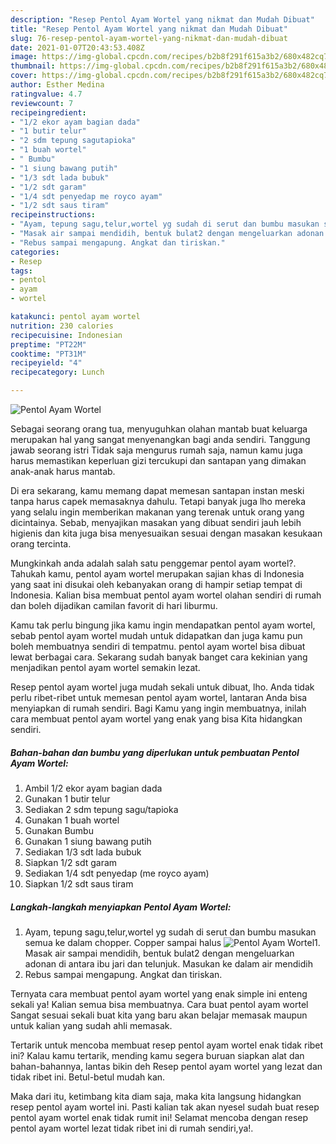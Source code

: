 ```yaml
---
description: "Resep Pentol Ayam Wortel yang nikmat dan Mudah Dibuat"
title: "Resep Pentol Ayam Wortel yang nikmat dan Mudah Dibuat"
slug: 76-resep-pentol-ayam-wortel-yang-nikmat-dan-mudah-dibuat
date: 2021-01-07T20:43:53.408Z
image: https://img-global.cpcdn.com/recipes/b2b8f291f615a3b2/680x482cq70/pentol-ayam-wortel-foto-resep-utama.jpg
thumbnail: https://img-global.cpcdn.com/recipes/b2b8f291f615a3b2/680x482cq70/pentol-ayam-wortel-foto-resep-utama.jpg
cover: https://img-global.cpcdn.com/recipes/b2b8f291f615a3b2/680x482cq70/pentol-ayam-wortel-foto-resep-utama.jpg
author: Esther Medina
ratingvalue: 4.7
reviewcount: 7
recipeingredient:
- "1/2 ekor ayam bagian dada"
- "1 butir telur"
- "2 sdm tepung sagutapioka"
- "1 buah wortel"
- " Bumbu"
- "1 siung bawang putih"
- "1/3 sdt lada bubuk"
- "1/2 sdt garam"
- "1/4 sdt penyedap me royco ayam"
- "1/2 sdt saus tiram"
recipeinstructions:
- "Ayam, tepung sagu,telur,wortel yg sudah di serut dan bumbu masukan semua ke dalam chopper. Copper sampai halus"
- "Masak air sampai mendidih, bentuk bulat2 dengan mengeluarkan adonan di antara ibu jari dan telunjuk. Masukan ke dalam air mendidih"
- "Rebus sampai mengapung. Angkat dan tiriskan."
categories:
- Resep
tags:
- pentol
- ayam
- wortel

katakunci: pentol ayam wortel 
nutrition: 230 calories
recipecuisine: Indonesian
preptime: "PT22M"
cooktime: "PT31M"
recipeyield: "4"
recipecategory: Lunch

---
```



![Pentol Ayam Wortel](https://img-global.cpcdn.com/recipes/b2b8f291f615a3b2/680x482cq70/pentol-ayam-wortel-foto-resep-utama.jpg)

Sebagai seorang orang tua, menyuguhkan olahan mantab buat keluarga merupakan hal yang sangat menyenangkan bagi anda sendiri. Tanggung jawab seorang istri Tidak saja mengurus rumah saja, namun kamu juga harus memastikan keperluan gizi tercukupi dan santapan yang dimakan anak-anak harus mantab.

Di era  sekarang, kamu memang dapat memesan santapan instan meski tanpa harus capek memasaknya dahulu. Tetapi banyak juga lho mereka yang selalu ingin memberikan makanan yang terenak untuk orang yang dicintainya. Sebab, menyajikan masakan yang dibuat sendiri jauh lebih higienis dan kita juga bisa menyesuaikan sesuai dengan masakan kesukaan orang tercinta. 



Mungkinkah anda adalah salah satu penggemar pentol ayam wortel?. Tahukah kamu, pentol ayam wortel merupakan sajian khas di Indonesia yang saat ini disukai oleh kebanyakan orang di hampir setiap tempat di Indonesia. Kalian bisa membuat pentol ayam wortel olahan sendiri di rumah dan boleh dijadikan camilan favorit di hari liburmu.

Kamu tak perlu bingung jika kamu ingin mendapatkan pentol ayam wortel, sebab pentol ayam wortel mudah untuk didapatkan dan juga kamu pun boleh membuatnya sendiri di tempatmu. pentol ayam wortel bisa dibuat lewat berbagai cara. Sekarang sudah banyak banget cara kekinian yang menjadikan pentol ayam wortel semakin lezat.

Resep pentol ayam wortel juga mudah sekali untuk dibuat, lho. Anda tidak perlu ribet-ribet untuk memesan pentol ayam wortel, lantaran Anda bisa menyiapkan di rumah sendiri. Bagi Kamu yang ingin membuatnya, inilah cara membuat pentol ayam wortel yang enak yang bisa Kita hidangkan sendiri.

<!--inarticleads1-->

##### Bahan-bahan dan bumbu yang diperlukan untuk pembuatan Pentol Ayam Wortel:

1. Ambil 1/2 ekor ayam bagian dada
1. Gunakan 1 butir telur
1. Sediakan 2 sdm tepung sagu/tapioka
1. Gunakan 1 buah wortel
1. Gunakan  Bumbu
1. Gunakan 1 siung bawang putih
1. Sediakan 1/3 sdt lada bubuk
1. Siapkan 1/2 sdt garam
1. Sediakan 1/4 sdt penyedap (me royco ayam)
1. Siapkan 1/2 sdt saus tiram




<!--inarticleads2-->

##### Langkah-langkah menyiapkan Pentol Ayam Wortel:

1. Ayam, tepung sagu,telur,wortel yg sudah di serut dan bumbu masukan semua ke dalam chopper. Copper sampai halus
<img src="https://img-global.cpcdn.com/steps/bcbb9f55a8a3c5b1/160x128cq70/pentol-ayam-wortel-langkah-memasak-1-foto.jpg" alt="Pentol Ayam Wortel">1. Masak air sampai mendidih, bentuk bulat2 dengan mengeluarkan adonan di antara ibu jari dan telunjuk. Masukan ke dalam air mendidih
1. Rebus sampai mengapung. Angkat dan tiriskan.




Ternyata cara membuat pentol ayam wortel yang enak simple ini enteng sekali ya! Kalian semua bisa membuatnya. Cara buat pentol ayam wortel Sangat sesuai sekali buat kita yang baru akan belajar memasak maupun untuk kalian yang sudah ahli memasak.

Tertarik untuk mencoba membuat resep pentol ayam wortel enak tidak ribet ini? Kalau kamu tertarik, mending kamu segera buruan siapkan alat dan bahan-bahannya, lantas bikin deh Resep pentol ayam wortel yang lezat dan tidak ribet ini. Betul-betul mudah kan. 

Maka dari itu, ketimbang kita diam saja, maka kita langsung hidangkan resep pentol ayam wortel ini. Pasti kalian tak akan nyesel sudah buat resep pentol ayam wortel enak tidak rumit ini! Selamat mencoba dengan resep pentol ayam wortel lezat tidak ribet ini di rumah sendiri,ya!.

